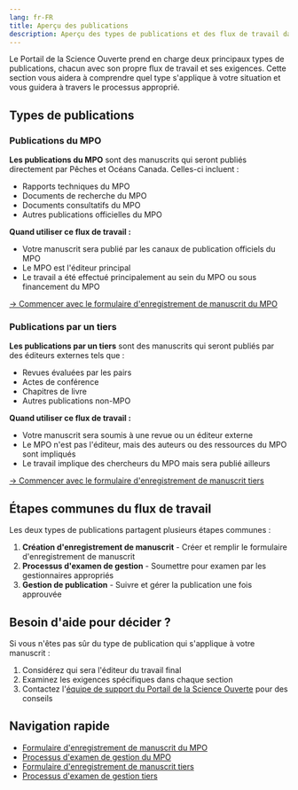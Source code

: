 ```yaml
---
lang: fr-FR
title: Aperçu des publications
description: Aperçu des types de publications et des flux de travail dans le Portail de la Science Ouverte
---
```


Le Portail de la Science Ouverte prend en charge deux principaux types de publications, chacun avec son propre flux de travail et ses exigences. Cette section vous aidera à comprendre quel type s'applique à votre situation et vous guidera à travers le processus approprié.

## Types de publications

### Publications du MPO

**Les publications du MPO** sont des manuscrits qui seront publiés directement par Pêches et Océans Canada. Celles-ci incluent :

- Rapports techniques du MPO
- Documents de recherche du MPO
- Documents consultatifs du MPO
- Autres publications officielles du MPO

**Quand utiliser ce flux de travail :**

- Votre manuscrit sera publié par les canaux de publication officiels du MPO
- Le MPO est l'éditeur principal
- Le travail a été effectué principalement au sein du MPO ou sous financement du MPO

[→ Commencer avec le formulaire d'enregistrement de manuscrit du MPO](/fr/dfo/manuscript-record-form.html)

### Publications par un tiers

**Les publications par un tiers** sont des manuscrits qui seront publiés par des éditeurs externes tels que :

- Revues évaluées par les pairs
- Actes de conférence
- Chapitres de livre
- Autres publications non-MPO

**Quand utiliser ce flux de travail :**

- Votre manuscrit sera soumis à une revue ou un éditeur externe
- Le MPO n'est pas l'éditeur, mais des auteurs ou des ressources du MPO sont impliqués
- Le travail implique des chercheurs du MPO mais sera publié ailleurs

[→ Commencer avec le formulaire d'enregistrement de manuscrit tiers](/fr/third-party/manuscript-record-form.html)

## Étapes communes du flux de travail

Les deux types de publications partagent plusieurs étapes communes :

1. **Création d'enregistrement de manuscrit** - Créer et remplir le formulaire d'enregistrement de manuscrit
2. **Processus d'examen de gestion** - Soumettre pour examen par les gestionnaires appropriés
3. **Gestion de publication** - Suivre et gérer la publication une fois approuvée

## Besoin d'aide pour décider ?

Si vous n'êtes pas sûr du type de publication qui s'applique à votre manuscrit :

1. Considérez qui sera l'éditeur du travail final
2. Examinez les exigences spécifiques dans chaque section
3. Contactez l'[équipe de support du Portail de la Science Ouverte](mailto:DFO.OpenScience-ScienceOuverte.MPO@dfo-mpo.gc.ca) pour des conseils

## Navigation rapide

- [Formulaire d'enregistrement de manuscrit du MPO](/fr/dfo/manuscript-record-form.html)
- [Processus d'examen de gestion du MPO](/fr/dfo/management-review-process.html)
- [Formulaire d'enregistrement de manuscrit tiers](/fr/third-party/manuscript-record-form.html)
- [Processus d'examen de gestion tiers](/fr/third-party/management-review-process.html)
